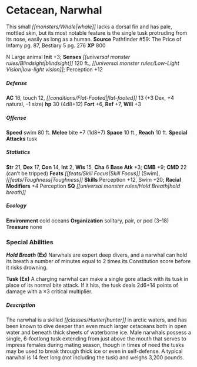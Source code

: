 ﻿---
cssclass: [monsters]
title1: Cetacean, Narwhal
desc_short: This small whale lacks a dorsal fin and has pale, mottled skin, but its
  most notable feature is the single tusk protruding from its nose, easily as long
  as a human.
title2: Narwhal
CR: 3
sources:
- name: 'Pathfinder #59: The Price of Infamy'
  page: 87
  link: http://paizo.com/pathfinder/adventurePath/skullAndShackles/v5748btpy8moh
- name: Bestiary 5
  page: 276
  link: http://paizo.com/products/btpy9g9x?Pathfinder-Roleplaying-Game-Bestiary-5
XP: 800
alignment: N
size: Large
type: animal
initiative:
  bonus: 3
senses:
  blindsight: 120
  low-light vision: true
AC:
  AC: 16
  touch: 12
  flat_footed: 13
  components:
    dex: 3
    natural: 4
    size: -1
HP:
  HP: 30
  long: 4d8+12
saves:
  fort: 6
  ref: 7
  will: 3
speeds:
  swim: 80
attacks:
  melee:
  - - text: bite +7 (1d8+7)
      entries:
      - - damage: 1d8+7
      attack: bite
      bonus:
      - 7
  special:
  - tusk
space: 10
reach: 10
ability_scores:
  STR: 21
  DEX: 17
  CON: 14
  INT: 2
  WIS: 15
  CHA: 6
BAB: 3
CMB: 9
CMD: 22
CMD_other: can't be tripped
feats:
- name: Skill Focus (Swim)
- name: Toughness
skills:
  Perception: 12
  Swim: 20
  _racial_mods:
    Perception:
      _: 4
special_qualities:
- hold breath
ecology:
  environment: cold oceans
  organization: solitary, pair, or pod (3-18)
  treasure_type: none
special_abilities:
  Hold Breath (Ex): Narwhals are expert deep divers, and a narwhal can hold its breath
    a number of minutes equal to 2 times its Constitution score before it risks drowning.
  Tusk (Ex): A charging narwhal can make a single gore attack with its tusk in place
    of its normal bite attack. If it hits, the tusk deals 2d6+14 points of damage
    with a ×3 critical multiplier.
desc_long: The narwhal is a skilled hunter in arctic waters, and has been known to
  dive deeper than even much larger cetaceans both in open water and beneath thick
  sheets of waterborne ice. Male narwhals possess a single, 6-footlong tusk extending
  from just above the mouth that serves to impress females during mating season, though
  in times of need the tusks may be used to break through thick ice or even in self-defense.
  A typical narwhal is 14 feet long (not including the tusk) and weighs 3,200 pounds.

---

# Cetacean, Narwhal
This small _[[monsters/Whale|whale]]_ lacks a dorsal fin and has pale, mottled skin, but its most notable feature is the single tusk protruding from its nose, easily as long as a human.
**Source** Pathfinder #59: The Price of Infamy pg. 87, Bestiary 5 pg. 276
**XP** 800

N Large animal
**Init** +3; **Senses** _[[universal monster rules/Blindsight|blindsight]]_ 120 ft., _[[universal monster rules/Low-Light Vision|low-light vision]]_; Perception +12

##### Defense

**AC** 16, touch 12, _[[conditions/Flat-Footed|flat-footed]]_ 13 (+3 Dex, +4 natural, –1 size)
**hp** 30 (4d8+12)
**Fort** +6, **Ref** +7, **Will** +3

##### Offense
**Speed** swim 80 ft.
**Melee** bite +7 (1d8+7)
**Space** 10 ft., **Reach** 10 ft.
**Special Attacks** tusk

##### Statistics
**Str** 21, **Dex** 17, **Con** 14, **Int** 2, **Wis** 15, **Cha** 6
**Base Atk** +3; **CMB** +9; **CMD** 22 (can’t be tripped)
**Feats** _[[feats/Skill Focus|Skill Focus]]_ (Swim), _[[feats/Toughness|Toughness]]_
**Skills** Perception +12, Swim +20; **Racial Modifiers** +4 Perception
**SQ** _[[universal monster rules/Hold Breath|hold breath]]_

##### Ecology

**Environment** cold oceans
**Organization** solitary, pair, or pod (3–18)
**Treasure** none

### Special Abilities

**_Hold Breath_ (Ex)** Narwhals are expert deep divers, and a narwhal can hold its breath a number of minutes equal to 2 times its Constitution score before it risks drowning.

**Tusk (Ex)** A charging narwhal can make a single gore attack with its tusk in place of its normal bite attack. If it hits, the tusk deals 2d6+14 points of damage with a ×3 critical multiplier.

##### Description

The narwhal is a skilled _[[classes/Hunter|hunter]]_ in arctic waters, and has been known to dive deeper than even much larger cetaceans both in open water and beneath thick sheets of waterborne ice. Male narwhals possess a single, 6-footlong tusk extending from just above the mouth that serves to impress females during mating season, though in times of need the tusks may be used to break through thick ice or even in self-defense. A typical narwhal is 14 feet long (not including the tusk) and weighs 3,200 pounds.